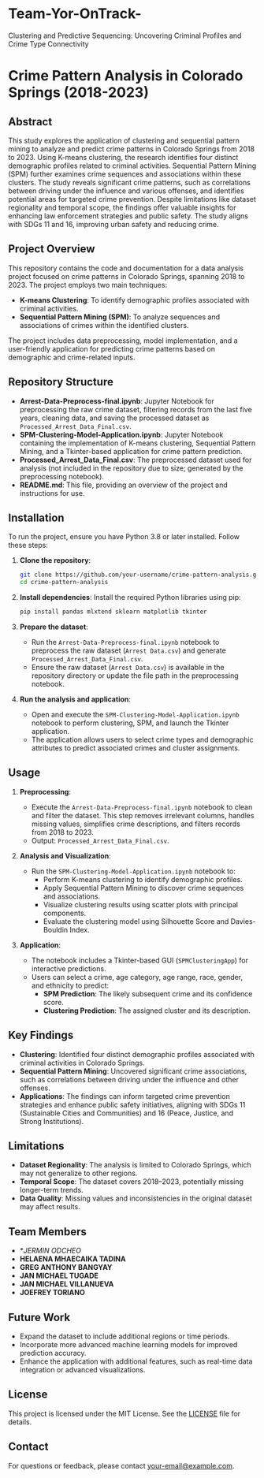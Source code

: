# Team-Yor-OnTrack-
Clustering and Predictive Sequencing: Uncovering Criminal Profiles and Crime Type Connectivity

# Crime Pattern Analysis in Colorado Springs (2018-2023)

## Abstract
This study explores the application of clustering and sequential pattern mining to analyze and predict crime patterns in Colorado Springs from 2018 to 2023. Using K-means clustering, the research identifies four distinct demographic profiles related to criminal activities. Sequential Pattern Mining (SPM) further examines crime sequences and associations within these clusters. The study reveals significant crime patterns, such as correlations between driving under the influence and various offenses, and identifies potential areas for targeted crime prevention. Despite limitations like dataset regionality and temporal scope, the findings offer valuable insights for enhancing law enforcement strategies and public safety. The study aligns with SDGs 11 and 16, improving urban safety and reducing crime.

## Project Overview
This repository contains the code and documentation for a data analysis project focused on crime patterns in Colorado Springs, spanning 2018 to 2023. The project employs two main techniques:
- **K-means Clustering**: To identify demographic profiles associated with criminal activities.
- **Sequential Pattern Mining (SPM)**: To analyze sequences and associations of crimes within the identified clusters.

The project includes data preprocessing, model implementation, and a user-friendly application for predicting crime patterns based on demographic and crime-related inputs.

## Repository Structure
- **Arrest-Data-Preprocess-final.ipynb**: Jupyter Notebook for preprocessing the raw crime dataset, filtering records from the last five years, cleaning data, and saving the processed dataset as `Processed_Arrest_Data_Final.csv`.
- **SPM-Clustering-Model-Application.ipynb**: Jupyter Notebook containing the implementation of K-means clustering, Sequential Pattern Mining, and a Tkinter-based application for crime pattern prediction.
- **Processed_Arrest_Data_Final.csv**: The preprocessed dataset used for analysis (not included in the repository due to size; generated by the preprocessing notebook).
- **README.md**: This file, providing an overview of the project and instructions for use.

## Installation
To run the project, ensure you have Python 3.8 or later installed. Follow these steps:

1. **Clone the repository**:
   ```bash
   git clone https://github.com/your-username/crime-pattern-analysis.git
   cd crime-pattern-analysis
   ```

2. **Install dependencies**:
   Install the required Python libraries using pip:
   ```bash
   pip install pandas mlxtend sklearn matplotlib tkinter
   ```

3. **Prepare the dataset**:
   - Run the `Arrest-Data-Preprocess-final.ipynb` notebook to preprocess the raw dataset (`Arrest Data.csv`) and generate `Processed_Arrest_Data_Final.csv`.
   - Ensure the raw dataset (`Arrest Data.csv`) is available in the repository directory or update the file path in the preprocessing notebook.

4. **Run the analysis and application**:
   - Open and execute the `SPM-Clustering-Model-Application.ipynb` notebook to perform clustering, SPM, and launch the Tkinter application.
   - The application allows users to select crime types and demographic attributes to predict associated crimes and cluster assignments.

## Usage
1. **Preprocessing**:
   - Execute the `Arrest-Data-Preprocess-final.ipynb` notebook to clean and filter the dataset. This step removes irrelevant columns, handles missing values, simplifies crime descriptions, and filters records from 2018 to 2023.
   - Output: `Processed_Arrest_Data_Final.csv`.

2. **Analysis and Visualization**:
   - Run the `SPM-Clustering-Model-Application.ipynb` notebook to:
     - Perform K-means clustering to identify demographic profiles.
     - Apply Sequential Pattern Mining to discover crime sequences and associations.
     - Visualize clustering results using scatter plots with principal components.
     - Evaluate the clustering model using Silhouette Score and Davies-Bouldin Index.

3. **Application**:
   - The notebook includes a Tkinter-based GUI (`SPMClusteringApp`) for interactive predictions.
   - Users can select a crime, age category, age range, race, gender, and ethnicity to predict:
     - **SPM Prediction**: The likely subsequent crime and its confidence score.
     - **Clustering Prediction**: The assigned cluster and its description.

## Key Findings
- **Clustering**: Identified four distinct demographic profiles associated with criminal activities in Colorado Springs.
- **Sequential Pattern Mining**: Uncovered significant crime associations, such as correlations between driving under the influence and other offenses.
- **Applications**: The findings can inform targeted crime prevention strategies and enhance public safety initiatives, aligning with SDGs 11 (Sustainable Cities and Communities) and 16 (Peace, Justice, and Strong Institutions).

## Limitations
- **Dataset Regionality**: The analysis is limited to Colorado Springs, which may not generalize to other regions.
- **Temporal Scope**: The dataset covers 2018–2023, potentially missing longer-term trends.
- **Data Quality**: Missing values and inconsistencies in the original dataset may affect results.
  
## Team Members
- **JERMIN ODCHEO*
- **HELAENA MHAECAIKA TADINA**
- **GREG ANTHONY BANGYAY**
- **JAN MICHAEL TUGADE**
- **JAN MICHAEL VILLANUEVA**
- **JOEFREY TORIANO**

## Future Work
- Expand the dataset to include additional regions or time periods.
- Incorporate more advanced machine learning models for improved prediction accuracy.
- Enhance the application with additional features, such as real-time data integration or advanced visualizations.


## License
This project is licensed under the MIT License. See the [LICENSE](LICENSE) file for details.

## Contact
For questions or feedback, please contact [your-email@example.com](mailto:your-email@example.com).

